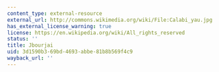 ```yaml
---
content_type: external-resource
external_url: http://commons.wikimedia.org/wiki/File:Calabi_yau.jpg
has_external_license_warning: true
license: https://en.wikipedia.org/wiki/All_rights_reserved
status: ''
title: Jbourjai
uid: 3d1590b3-69bd-4693-abbe-81b8b569f4c9
wayback_url: ''
---
```

